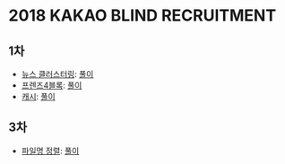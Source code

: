 2018 KAKAO BLIND RECRUITMENT
===

1차
---

- [뉴스 클러스터링](https://school.programmers.co.kr/learn/courses/30/lessons/17677): [풀이](./17677.py)
- [프렌즈4블록](https://school.programmers.co.kr/learn/courses/30/lessons/17679): [풀이](./17679.py)
- [캐시](https://school.programmers.co.kr/learn/courses/30/lessons/17680): [풀이](./17680.py)

3차
---

- [파일명 정렬](https://school.programmers.co.kr/learn/courses/30/lessons/17686): [풀이](./17686.java)

